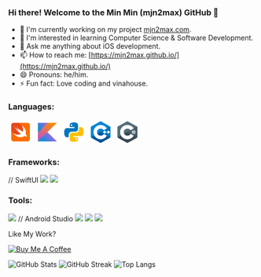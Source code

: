 ### Hi there! Welcome to the Min Min (mjn2max) GitHub 👋

- 🔭 I'm currently working on my project [mjn2max.com](https://mjn2max.com).
- 🌱 I'm interested in learning Computer Science & Software Development.
- 💬 Ask me anything about iOS development.
- 📫 How to reach me: [https://mjn2max.github.io/](https://mjn2max.github.io/)
- 😄 Pronouns: he/him.
- ⚡ Fun fact: Love coding and vinahouse.

### Languages:
<code><img width="10%" src="/icons/swift.svg"></code>
<code><img width="10%" src="/icons/kotlin.svg"></code>
<code><img width="10%" src="/icons/python.svg"></code>
<code><img width="10%" src="/icons/c++.svg"></code>
<code><img width="10%" src="/icons/c-sharp.svg"></code>

### Frameworks:
// SwiftUI
<code><img width="10%" src="https://www.vectorlogo.zone/logos/angular/angular-icon.svg"></code>
<code><img width="10%" src="https://www.vectorlogo.zone/logos/reactjs/reactjs-icon.svg"></code>
<code><img width="10%" src=""></code>
<code><img width="10%" src=""></code>

### Tools:
<code><img width="10%" src="https://www.vectorlogo.zone/logos/apple_xcode/apple_xcode-icon.svg"></code>
// Android Studio
<code><img width="10%" src="https://www.vectorlogo.zone/logos/visualstudio_code/visualstudio_code-icon.svg"></code>
<code><img width="10%" src="https://www.vectorlogo.zone/logos/git-scm/git-scm-icon.svg"></code>
<code><img width="10%" src="https://www.vectorlogo.zone/logos/figma/figma-icon.svg"></code>

Like My Work?

<a href="https://www.buymeacoffee.com/mjn2max" target="_blank"><img width="218px" height="60px" src="https://cdn.buymeacoffee.com/buttons/v2/default-yellow.png" alt="Buy Me A Coffee"></a>

![GitHub Stats](https://github-readme-stats.vercel.app/api?username=mjn2max&show_icons=true&icon_color=FF0000&hide_rank=true&theme=swift)
![GitHub Streak](https://github-readme-streak-stats.herokuapp.com?user=mjn2max&background=F6F6F6&border=E4E2E2&ring=FF0000&fire=FF0000&currStreakNum=FF0000&sideNums=FF0000&currStreakLabel=FF0000&sideLabels=FF0000&dates=000000)
![Top Langs](https://github-readme-stats.vercel.app/api/top-langs/?username=mjn2max&layout=compact&theme=swift&langs_count=10)

<!--
**mjn2max/mjn2max** is a ✨ _special_ ✨ repository because its `README.md` (this file) appears on your GitHub profile.

Here are some ideas to get you started:

- 🔭 I’m currently working on ...
- 🌱 I’m currently learning ...
- 👯 I’m looking to collaborate on ...
- 🤔 I’m looking for help with ...
- 💬 Ask me about ...
- 📫 How to reach me: ...
- 😄 Pronouns: ...
- ⚡ Fun fact: ...
-->
